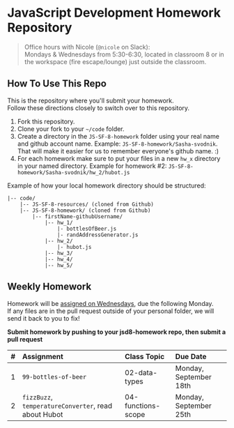 JavaScript Development Homework Repository
==========================================

> Office hours with Nicole (`@nicole` on Slack):<br>
Mondays & Wednesdays from 5:30-6:30, located in classroom 8 or in the workspace (fire escape/lounge) just outside the classroom.

How To Use This Repo
--------------------

This is the repository where you'll submit your homework.    
Follow these directions closely to switch over to this repository.

1. Fork this repository.
2. Clone your fork to your ```~/code``` folder.
3. Create a directory in the ```JS-SF-8-homework``` folder using your real name and github account name. Example: ```JS-SF-8-homework/Sasha-svodnik```. That will make it easier for us to remember everyone's github name. :)
4. For each homework make sure to put your files in a new `hw_x` directory in your named directory. Example for homework #2: `JS-SF-8-homework/Sasha-svodnik/hw_2/hubot.js`

Example of how your local homework directory should be structured:


    |-- code/
        |-- JS-SF-8-resources/ (cloned from Github)
        |-- JS-SF-8-homework/ (cloned from Github)
            |-- firstName-githubUsername/
                |-- hw_1/
                    |- bottlesOfBeer.js
                    |- randAddressGenerator.js
                |-- hw_2/
                    |- hubot.js
                |-- hw_3/
                |-- hw_4/
                |-- hw_5/



Weekly Homework
---------------
Homework will be [assigned on Wednesdays](https://svodnik.github.io/jsd8/pages/homework.html), due the following Monday.     
If any files are in the pull request outside of your personal folder, we will send it back to you to fix!

**Submit homework by pushing to your jsd8-homework repo, then submit a pull request**

 \#       | Assignment | Class Topic | Due Date
 :------: | :--------- | :---------- | :-------
 | 1      | `99-bottles-of-beer` | 02-data-types      | Monday, September 18th
 | 2      | `fizzBuzz`, `temperatureConverter`, read about Hubot | 04-functions-scope | Monday, September 25th
